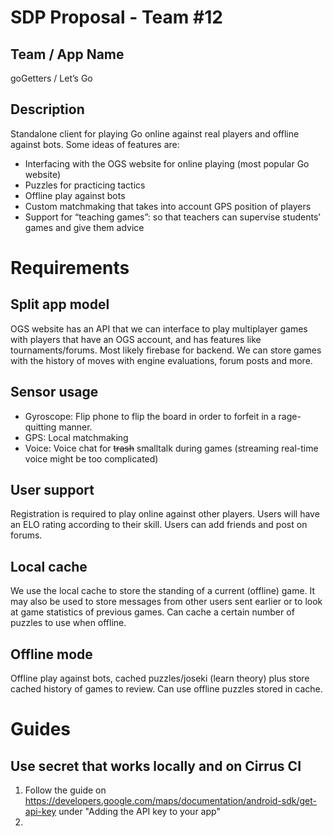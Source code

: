 # SDP Proposal - Team \#12

## Team / App Name
goGetters / Let’s Go

## Description

Standalone client for playing Go online against real players and offline against bots. Some ideas of features are:  
 - Interfacing with the OGS website for online playing (most popular Go website)
 - Puzzles for practicing tactics
 - Offline play against bots
 - Custom matchmaking that takes into account GPS position of players
 - Support for “teaching games”: so that teachers can supervise students’ games and give them advice


# Requirements
## Split app model
OGS website has an API that we can interface to play multiplayer games with players that have an OGS account, and has features like tournaments/forums. Most likely firebase for backend. We can store games with the history of moves with engine evaluations, forum posts and more.

## Sensor usage
 - Gyroscope: Flip phone to flip the board in order to forfeit in a rage-quitting manner.
 - GPS: Local matchmaking
 - Voice: Voice chat for ~~trash~~ smalltalk during games (streaming real-time voice might be too complicated)

## User support
Registration is required to play online against other players. Users will have an ELO rating according to their skill. Users can add friends and post on forums.


## Local cache
We use the local cache to store the standing of a current (offline) game. It may also be used to store messages from other users sent earlier or to look at game statistics of previous games. Can cache a certain number of puzzles to use when offline.

## Offline mode

Offline play against bots, cached puzzles/joseki (learn theory) plus store cached history of games to review. Can use offline puzzles stored in cache.


# Guides
## Use secret that works locally and on Cirrus CI
1. Follow the guide on https://developers.google.com/maps/documentation/android-sdk/get-api-key under "Adding the API key to your app"
2.